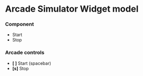 # Arcade Simulator Widget model

### Component
* Start
* Stop

### Arcade controls
* **[ ]** Start (spacebar)
* **[s]** Stop